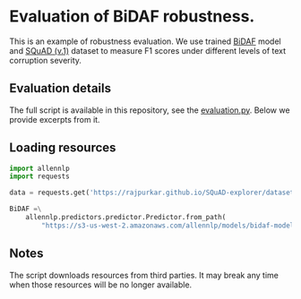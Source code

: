 # Evaluation of BiDAF robustness.
This is an example of robustness evaluation. We use trained [BiDAF](https://arxiv.org/abs/1611.01603) model
and [SQuAD (v.1)](https://rajpurkar.github.io/SQuAD-explorer/) dataset to measure F1 scores under
different levels of text corruption severity. 

## Evaluation details
The full script is available in this repository, see the [evaluation.py](evaluation.py).
Below we provide excerpts from it.

## Loading resources
```python
import allennlp
import requests

data = requests.get('https://rajpurkar.github.io/SQuAD-explorer/dataset/dev-v1.1.json').json()

BiDAF =\
    allennlp.predictors.predictor.Predictor.from_path(
        "https://s3-us-west-2.amazonaws.com/allennlp/models/bidaf-model-2017.09.15-charpad.tar.gz")
```


## Notes
The script downloads resources from third parties.
It may break any time when those resources will be no longer available.